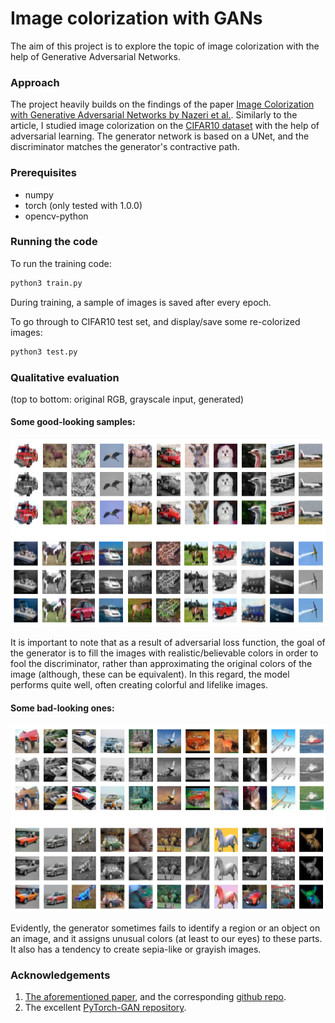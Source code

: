 # Image colorization with GANs

The aim of this project is to explore the topic of image colorization with the help of Generative Adversarial Networks.


### Approach
The project heavily builds on the findings of the paper [Image Colorization with Generative Adversarial Networks by Nazeri et al.](https://arxiv.org/abs/1803.05400). Similarly to the article, I studied image colorization on the [CIFAR10 dataset](https://www.cs.toronto.edu/~kriz/cifar.html) with the help of adversarial learning. The generator network is based on a UNet, and the discriminator matches the generator's contractive path.

### Prerequisites
 - numpy
 - torch (only tested with 1.0.0)
 - opencv-python

### Running the code
To run the training code:
```sh
python3 train.py
```
During training, a sample of images is saved after every epoch.

To go through to CIFAR10 test set, and display/save some re-colorized images:
```sh
python3 test.py
```
### Qualitative evaluation
(top to bottom: original RGB, grayscale input, generated)
#### Some good-looking samples:
<img src="imgs/img1.png" width="700">

It is important to note that as a result of adversarial loss function, the goal of the generator is to fill the images with realistic/believable colors in order to fool the discriminator, rather than approximating the original colors of the image (although, these can be equivalent). In this regard, the model performs quite well, often creating colorful and lifelike images.

#### Some bad-looking ones:
<img src="imgs/img2.png" width="700">

Evidently, the generator sometimes fails to identify a region or an object on an image, and it assigns unusual colors (at least to our eyes) to these parts. It also has a tendency to create sepia-like or grayish images.


### Acknowledgements
 1. [The aforementioned paper](https://arxiv.org/abs/1803.05400), and the corresponding [github repo](https://github.com/ImagingLab/Colorizing-with-GANs).
 2. The excellent [PyTorch-GAN repository](https://github.com/eriklindernoren/PyTorch-GAN).
